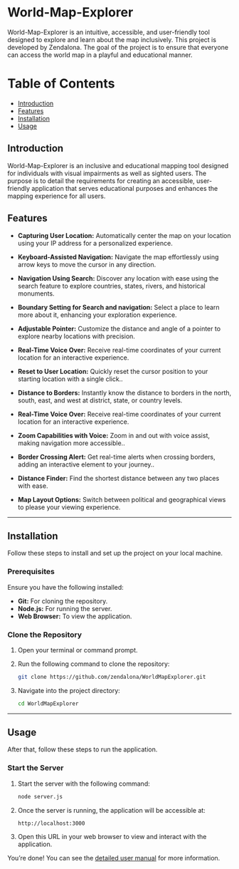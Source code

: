 # World-Map-Explorer

World-Map-Explorer is an intuitive, accessible, and user-friendly tool designed to explore and learn
about the map inclusively. This project is developed by Zendalona. The goal of the project is to
ensure that everyone can access the world map in a playful and educational manner.

# Table of Contents

- [Introduction](#introduction)
- [Features](#features)
- [Installation](#installation)
- [Usage](#usage)

## Introduction

World-Map-Explorer is an inclusive and educational mapping tool designed for individuals with visual
impairments as well as sighted users. The purpose is to detail the requirements for creating an
accessible, user-friendly application that serves educational purposes and enhances the mapping
experience for all users.

## Features

- **Capturing User Location:** Automatically center the map on your location using your IP address
  for a personalized experience.

- **Keyboard-Assisted Navigation:** Navigate the map effortlessly using arrow keys to move the
  cursor in any direction.

- **Navigation Using Search:** Discover any location with ease using the search feature to explore
  countries, states, rivers, and historical monuments.

- **Boundary Setting for Search and navigation:** Select a place to learn more about it, enhancing
  your exploration experience.

- **Adjustable Pointer:** Customize the distance and angle of a pointer to explore nearby locations
  with precision.

- **Real-Time Voice Over:** Receive real-time coordinates of your current location for an
  interactive experience.

- **Reset to User Location:** Quickly reset the cursor position to your starting location with a
  single click..

- **Distance to Borders:** Instantly know the distance to borders in the north, south, east, and
  west at district, state, or country levels.

- **Real-Time Voice Over:** Receive real-time coordinates of your current location for an
  interactive experience.

- **Zoom Capabilities with Voice:** Zoom in and out with voice assist, making navigation more
  accessible..

- **Border Crossing Alert:** Get real-time alerts when crossing borders, adding an interactive
  element to your journey..

- **Distance Finder:** Find the shortest distance between any two places with ease.

- **Map Layout Options:** Switch between political and geographical views to please your viewing
  experience.

---

## Installation

Follow these steps to install and set up the project on your local machine.

### Prerequisites

Ensure you have the following installed:

- **Git:** For cloning the repository.
- **Node.js:** For running the server.
- **Web Browser:** To view the application.

### Clone the Repository

1. Open your terminal or command prompt.
2. Run the following command to clone the repository:

   ```bash
   git clone https://github.com/zendalona/WorldMapExplorer.git
   ```

3. Navigate into the project directory:

   ```bash
   cd WorldMapExplorer
   ```

---

## Usage

After that, follow these steps to run the application.

### Start the Server

1. Start the server with the following command:

   ```bash
   node server.js
   ```

2. Once the server is running, the application will be accessible at:

   ```
   http://localhost:3000
   ```

3. Open this URL in your web browser to view and interact with the application.

You’re done! You can see the
[detailed user manual](https://map.zendalona.com/src/pages/user-guide/index.html) for more
information.
